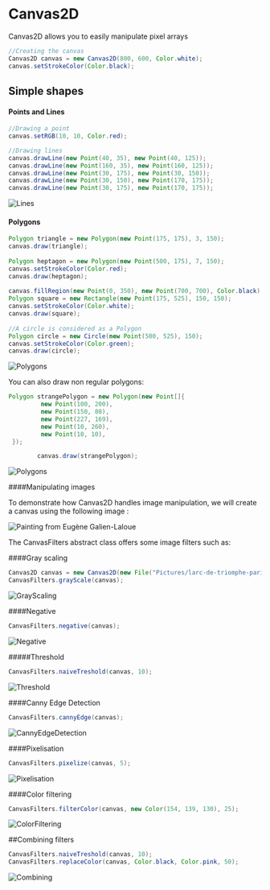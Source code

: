 # Canvas2D

Canvas2D allows you to easily manipulate pixel arrays

```java
//Creating the canvas
Canvas2D canvas = new Canvas2D(800, 600, Color.white);
canvas.setStrokeColor(Color.black);
```

## Simple shapes

#### Points and Lines

```java
//Drawing a point
canvas.setRGB(10, 10, Color.red);

//Drawing lines
canvas.drawLine(new Point(40, 35), new Point(40, 125));
canvas.drawLine(new Point(160, 35), new Point(160, 125));
canvas.drawLine(new Point(30, 175), new Point(30, 150));
canvas.drawLine(new Point(30, 150), new Point(170, 175));
canvas.drawLine(new Point(30, 175), new Point(170, 175));
```

![Lines](http://nathsou.fr/iup/u/f0bc-canvas.png)

#### Polygons

```java
Polygon triangle = new Polygon(new Point(175, 175), 3, 150);
canvas.draw(triangle);
        
Polygon heptagon = new Polygon(new Point(500, 175), 7, 150);
canvas.setStrokeColor(Color.red);
canvas.draw(heptagon);
        
canvas.fillRegion(new Point(0, 350), new Point(700, 700), Color.black);
Polygon square = new Rectangle(new Point(175, 525), 150, 150);
canvas.setStrokeColor(Color.white);
canvas.draw(square);
        
//A circle is considered as a Polygon
Polygon circle = new Circle(new Point(500, 525), 150);
canvas.setStrokeColor(Color.green);
canvas.draw(circle);
```

![Polygons](http://nathsou.fr/iup/u/78e9-canvas.png)


You can also draw non regular polygons:
```java
Polygon strangePolygon = new Polygon(new Point[]{
         new Point(100, 200),
         new Point(150, 80),
         new Point(227, 169),
         new Point(10, 260),
         new Point(10, 10),
 });

        canvas.draw(strangePolygon);
```

![Polygons](http://nathsou.fr/iup/u/7303-canvas.png)

####Manipulating images


To demonstrate how Canvas2D handles image manipulation, we will create a canvas using the following image :

![Painting from Eugène Galien-Laloue](http://images.fineartamerica.com/images-medium-large-5/larc-de-triomphe-paris-eugene-galien-laloue.jpg)


The CanvasFilters abstract class offers some image filters such as:

####Gray scaling

```java
Canvas2D canvas = new Canvas2D(new File("Pictures/larc-de-triomphe-paris-eugene-galien-laloue.jpg"));
CanvasFilters.grayScale(canvas);
```
![GrayScaling](http://nathsou.fr/iup/u/f576-canvas.png)

####Negative
```java
CanvasFilters.negative(canvas);
```
![Negative](http://nathsou.fr/iup/u/91a4-canvas.png)

#####Threshold
```java
CanvasFilters.naiveTreshold(canvas, 10);
```
![Threshold](http://nathsou.fr/iup/u/bdc3-canvas.png)

####Canny Edge Detection
```java
CanvasFilters.cannyEdge(canvas);
```
![CannyEdgeDetection](http://nathsou.fr/iup/u/9125-canvas.png)

####Pixelisation
```java
CanvasFilters.pixelize(canvas, 5);
```
![Pixelisation](http://nathsou.fr/iup/u/6488-canvas.png)

####Color filtering
```java
CanvasFilters.filterColor(canvas, new Color(154, 139, 130), 25);
```
![ColorFiltering](http://nathsou.fr/iup/u/6139-canvas.png)

##Combining filters
```java
CanvasFilters.naiveTreshold(canvas, 10);
CanvasFilters.replaceColor(canvas, Color.black, Color.pink, 50);
```
![Combining](http://nathsou.fr/iup/u/72a6-canvas.png)
